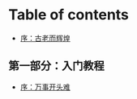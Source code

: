 # Table of contents

* [序：古老而辉煌](README.md)

## 第一部分：入门教程

* [序：万事开头难](di-yi-bu-fen-ru-men-jiao-cheng/01.md)

